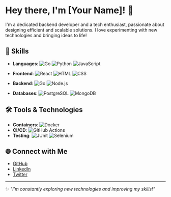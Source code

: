 # Hey there, I'm [Your Name]! 👋

I'm a dedicated backend developer and a tech enthusiast, passionate about designing efficient and scalable solutions. I love experimenting with new technologies and bringing ideas to life!

## 🚀 Skills
- **Languages**: ![Go](https://img.shields.io/badge/Go-00ADD8?style=flat&logo=go&logoColor=white) ![Python](https://img.shields.io/badge/Python-3776AB?style=flat&logo=python&logoColor=white) ![JavaScript](https://img.shields.io/badge/JavaScript-F7DF1E?style=flat&logo=javascript&logoColor=black)
  
- **Frontend**: ![React](https://img.shields.io/badge/React-20232A?style=flat&logo=react&logoColor=61DAFB) ![HTML](https://img.shields.io/badge/HTML-E34F26?style=flat&logo=html5&logoColor=white) ![CSS](https://img.shields.io/badge/CSS-1572B6?style=flat&logo=css3&logoColor=white)

- **Backend**: ![Go](https://img.shields.io/badge/Go-00ADD8?style=flat&logo=go&logoColor=white) ![Node.js](https://img.shields.io/badge/Node.js-339933?style=flat&logo=nodedotjs&logoColor=white)
  
- **Databases**: ![PostgreSQL](https://img.shields.io/badge/PostgreSQL-316192?style=flat&logo=postgresql&logoColor=white) ![MongoDB](https://img.shields.io/badge/MongoDB-47A248?style=flat&logo=mongodb&logoColor=white) 

## 🛠️ Tools & Technologies
- **Containers**: ![Docker](https://img.shields.io/badge/Docker-2496ED?style=flat&logo=docker&logoColor=white)
- **CI/CD**: ![GitHub Actions](https://img.shields.io/badge/GitHub%20Actions-2088FF?style=flat&logo=github-actions&logoColor=white)
- **Testing**: ![JUnit](https://img.shields.io/badge/JUnit-25A162?style=flat&logo=java&logoColor=white) ![Selenium](https://img.shields.io/badge/Selenium-43B02A?style=flat&logo=selenium&logoColor=white)

## 🌐 Connect with Me
- [GitHub](https://github.com/yourusername)
- [LinkedIn](https://www.linkedin.com/in/yourusername)
- [Twitter](https://twitter.com/yourusername)

---

✨ _"I’m constantly exploring new technologies and improving my skills!"_
